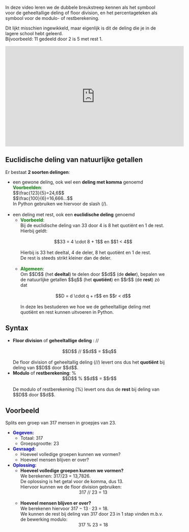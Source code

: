 In deze video leren we de dubbele breukstreep kennen als het symbool voor de geheeltallige deling of floor division, en het percentageteken als symbool voor de modulo- of restberekening.<br>

Dit lijkt misschien ingewikkeld, maar eigenlijk is dit de deling die je in de lagere school hebt geleerd.<br> 
Bijvoorbeeld: 11 gedeeld door 2 is 5 met rest 1.

<div align="center">
  <iframe width="560" height="315" src="https://www.youtube.com/embed/wf8hx2QRitg" title="YouTube video player" frameborder="0" allow="accelerometer; autoplay; clipboard-write; encrypted-media; gyroscope; picture-in-picture; web-share" allowfullscreen></iframe>
</div>

## Euclidische deling van natuurlijke getallen
Er bestaat <b>2 soorten delingen</b>:
<ul>
  <li>een gewone deling, ook wel een <b>deling met komma</b> genoemd<br>
    <b style="color:green;">Voorbeelden</b>:<br>
    $$\frac{123}{5}=24,6$$<br>
    $$\frac{100}{6}=16,666...$$<br>
    In Python gebruiken we hiervoor de slash (/).
  </li><br>
  <li>een deling met rest, ook een <b>euclidische deling</b> genoemd<br>
    <ul>
      <li><b style="color:green;">Voorbeeld</b>:<br>
        Bij de euclidische deling van 33 door 4 is 8 het quotiënt en 1 de rest. Hierbij geldt:<br><br>
        <div align="center">
          $$33 = 4 \cdot 8 + 1$$ en $$1 < 4$$
        </div>
        <br>
        Hierbij is 33 het deeltal, 4 de deler, 8 het quotiënt en 1 de rest.<br>
        De rest is steeds strikt kleiner dan de deler.
      </li>
      <br>
      <li><b style="color:green;">Algemeen</b>:<br>
        Om $$D$$ (het <b>deeltal</b>) te delen door $$d$$ (de <b>deler</b>), bepalen we de natuurlijke getallen $$q$$ (het <b>quotiënt</b>) en $$r$$ (de <b>rest</b>) zó dat<br><br>
        <div align="center">
          $$D = d \cdot q + r$$ en $$r < d$$
        </div>
      </li>
      <br>
      In deze les bestuderen we hoe we de geheeltallige deling met quotiënt en rest kunnen uitvoeren in Python.
    </ul>
  </li>
</ul>

## Syntax
<ul>
  <li><b>Floor division</b> of <b>geheeltallige deling</b> : // <br><br>
    <div align="center">
      $$D$$ // $$d$$ = $$q$$
    </div>
    <br>
    De floor division of geheeltallig deling (//) levert ons dus het <b>quotiënt</b> bij deling van $$D$$ door $$d$$.
  </li>
  <li><b>Modulo</b> of <b>restberekening</b>: %
    <div align="center">
      $$D$$ % $$d$$ = $$r$$
    </div>
    <br>
    De modulo of restberekening (%) levert ons dus de <b>rest</b> bij deling van $$D$$ door $$d$$.
  </li>
</ul>

## Voorbeeld
Splits een groep van 317 mensen in groepjes van 23.
<ul>
  <li><b style="color:blue;">Gegeven:</b>
    <ul>
      <li>Totaal: 317</li>
      <li>Groepsgrootte: 23</li>
    </ul>
  </li>
  <li><b style="color:blue;">Gevraagd:</b>
    <ul>
      <li>Hoeveel volledige groepen kunnen we vormen?</li>
      <li>Hoeveel mensen blijven er over?</li>
    </ul>
  </li>
  <li><b style="color:blue;">Oplossing:</b>
    <ul>
      <li><b>Hoeveel volledige groepen kunnen we vormen?</b><br>
        We berekenen: 317/23 = 13,7826.<br>
        De oplossing is het getal voor de komma, dus 13.<br>
        Hiervoor kunnen we de floor division gebruiken:<br>
        <div align = "center">
          317 // 23 = 13
        </div>
        <br>
      </li>
      <li><b>Hoeveel mensen blijven er over?</b><br>
        We berekenen hiervoor 317 − 13 · 23 = 18.<br>
        We kunnen de rest bij deling van 317 door 23 in 1 stap vinden m.b.v. de bewerking modulo:<br>
        <div align = "center">
          317 % 23 = 18
        </div>
      </li>
    </ul>
  </li>
</ul>
